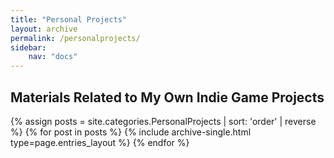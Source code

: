 ```yaml
---
title: "Personal Projects"
layout: archive
permalink: /personalprojects/
sidebar:
    nav: "docs"
---
```


## Materials Related to My Own Indie Game Projects

{% assign posts = site.categories.PersonalProjects | sort: 'order' | reverse %}
{% for post in posts %} {% include archive-single.html type=page.entries_layout %} {% endfor %}